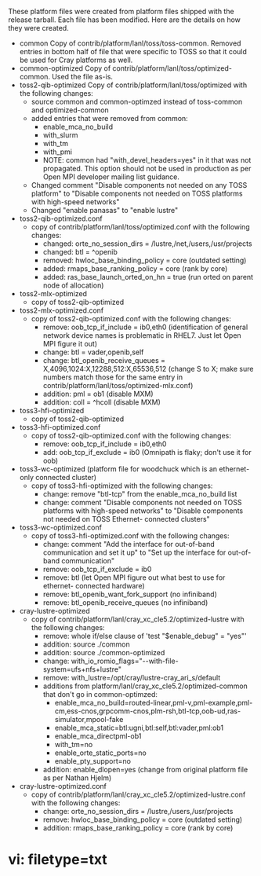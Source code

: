 These platform files were created from platform files shipped with the release
tarball. Each file has been modified. Here are the details on how they were
created.

- common
  Copy of contrib/platform/lanl/toss/toss-common. Removed entries in bottom
  half of file that were specific to TOSS so that it could be used for Cray
  platforms as well.
- common-optimized
  Copy of contrib/platform/lanl/toss/optimized-common. Used the file as-is.
- toss2-qib-optimized
  Copy of contrib/platform/lanl/toss/optimized with the following changes:
  - source common and common-optimzed instead of toss-common and
    optimized-common
  - added entries that were removed from common:
    - enable_mca_no_build
    - with_slurm
    - with_tm
    - with_pmi
    - NOTE: common had "with_devel_headers=yes" in it that was not propagated.
      This option should not be used in production as per Open MPI developer
      mailing list guidance.
  - Changed comment "Disable components not needed on any TOSS platform" to
    "Disable components not needed on TOSS platforms with high-speed networks"
  - Changed "enable panasas" to "enable lustre"
- toss2-qib-optimized.conf
  - copy of contrib/platform/lanl/toss/optimized.conf with the following
    changes:
    - changed: orte_no_session_dirs = /lustre,/net,/users,/usr/projects
    - changed: btl = ^openib
    - removed: hwloc_base_binding_policy = core (outdated setting)
    - added: rmaps_base_ranking_policy = core (rank by core)
    - added: ras_base_launch_orted_on_hn = true (run orted on parent node of
      allocation)
- toss2-mlx-optimized
  - copy of toss2-qib-optimized
- toss2-mlx-optimized.conf
  - copy of toss2-qib-optimized.conf with the following changes:
    - remove: oob_tcp_if_include = ib0,eth0 (identification of general network
      device names is problematic in RHEL7. Just let Open MPI figure it out)
    - change: btl = vader,openib,self
    - change: btl_openib_receive_queues = X,4096,1024:X,12288,512:X,65536,512
      (change S to X; make sure numbers match those for the same entry in
      contrib/platform/lanl/toss/optimized-mlx.conf)
    - addition: pml = ob1 (disable MXM)
    - addition: coll = ^hcoll (disable MXM)
- toss3-hfi-optimized
  - copy of toss2-qib-optimized
- toss3-hfi-optimized.conf
  - copy of toss2-qib-optimized.conf with the following changes:
    - remove: oob_tcp_if_include = ib0,eth0
    - add: oob_tcp_if_exclude = ib0 (Omnipath is flaky; don't use it for oob)
- toss3-wc-optimized (platform file for woodchuck which is an ethernet-only
  connected cluster)
  - copy of toss3-hfi-optimized with the following changes:
    - change: remove "btl-tcp" from the enable_mca_no_build list
    - change: comment "Disable components not needed on TOSS platforms with
      high-speed networks" to "Disable components not needed on TOSS Ethernet-
      connected clusters"
- toss3-wc-optimized.conf
  - copy of toss3-hfi-optimized.conf with the following changes:
    - change: comment "Add the interface for out-of-band communication and set
      it up" to "Set up the interface for out-of-band communication"
    - remove: oob_tcp_if_exclude = ib0
    - remove: btl (let Open MPI figure out what best to use for ethernet-
      connected hardware)
    - remove: btl_openib_want_fork_support (no infiniband)
    - remove: btl_openib_receive_queues (no infiniband)
- cray-lustre-optimized
  - copy of contrib/platform/lanl/cray_xc_cle5.2/optimized-lustre with the
    following changes:
    - remove: whole if/else clause of 'test "$enable_debug" = "yes"'
    - addition: source ./common
    - addition: source ./common-optimized
    - change: with_io_romio_flags="--with-file-system=ufs+nfs+lustre"
    - remove: with_lustre=/opt/cray/lustre-cray_ari_s/default
    - additions from platform/lanl/cray_xc_cle5.2/optimized-common that don't
      go in common-optimzed:
      - enable_mca_no_build=routed-linear,pml-v,pml-example,pml-cm,ess-cnos,grpcomm-cnos,plm-rsh,btl-tcp,oob-ud,ras-simulator,mpool-fake
      - enable_mca_static=btl:ugni,btl:self,btl:vader,pml:ob1
      - enable_mca_directpml-ob1
      - with_tm=no
      - enable_orte_static_ports=no
      - enable_pty_support=no
    - addition: enable_dlopen=yes (change from original platform file as per
      Nathan Hjelm)
- cray-lustre-optimized.conf
  - copy of contrib/platform/lanl/cray_xc_cle5.2/optimized-lustre.conf with
    the following changes:
    - change: orte_no_session_dirs = /lustre,/users,/usr/projects
    - remove: hwloc_base_binding_policy = core (outdated setting)
    - addition: rmaps_base_ranking_policy = core (rank by core)

# vi: filetype=txt
